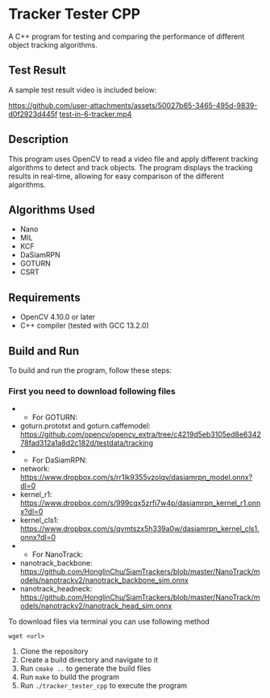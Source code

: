# Tracker Tester CPP

A C++ program for testing and comparing the performance of different object tracking algorithms.

## Test Result

A sample test result video is included below:

https://github.com/user-attachments/assets/50027b65-3465-495d-9839-d0f2923d445f
[test-in-6-tracker.mp4](test-in-6-tracker.mp4)

## Description

This program uses OpenCV to read a video file and apply different tracking algorithms to detect and track objects. The program displays the tracking results in real-time, allowing for easy comparison of the different algorithms.

## Algorithms Used

* Nano
* MIL
* KCF
* DaSiamRPN
* GOTURN
* CSRT

## Requirements

* OpenCV 4.10.0 or later
* C++ compiler (tested with GCC 13.2.0)

## Build and Run

To build and run the program, follow these steps:

### First you need to download following files

* * For GOTURN:
* goturn.prototxt and goturn.caffemodel: https://github.com/opencv/opencv_extra/tree/c4219d5eb3105ed8e634278fad312a1a8d2c182d/testdata/tracking
* * For DaSiamRPN:
* network:     https://www.dropbox.com/s/rr1lk9355vzolqv/dasiamrpn_model.onnx?dl=0
* kernel_r1:   https://www.dropbox.com/s/999cqx5zrfi7w4p/dasiamrpn_kernel_r1.onnx?dl=0
* kernel_cls1: https://www.dropbox.com/s/qvmtszx5h339a0w/dasiamrpn_kernel_cls1.onnx?dl=0
* * For NanoTrack:
* nanotrack_backbone: https://github.com/HonglinChu/SiamTrackers/blob/master/NanoTrack/models/nanotrackv2/nanotrack_backbone_sim.onnx
* nanotrack_headneck: https://github.com/HonglinChu/SiamTrackers/blob/master/NanoTrack/models/nanotrackv2/nanotrack_head_sim.onnx

To download files via terminal you can use following method
```
wget <url>
```

1. Clone the repository
2. Create a build directory and navigate to it
3. Run `cmake ..` to generate the build files
4. Run `make` to build the program
5. Run `./tracker_tester_cpp` to execute the program
